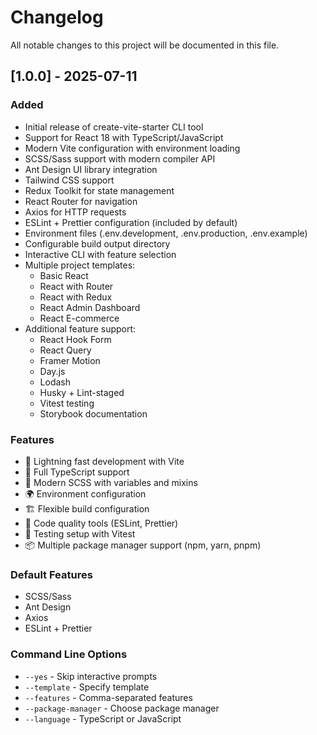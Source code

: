 # Changelog

All notable changes to this project will be documented in this file.

## [1.0.0] - 2025-07-11

### Added
- Initial release of create-vite-starter CLI tool
- Support for React 18 with TypeScript/JavaScript
- Modern Vite configuration with environment loading
- SCSS/Sass support with modern compiler API
- Ant Design UI library integration
- Tailwind CSS support
- Redux Toolkit for state management
- React Router for navigation
- Axios for HTTP requests
- ESLint + Prettier configuration (included by default)
- Environment files (.env.development, .env.production, .env.example)
- Configurable build output directory
- Interactive CLI with feature selection
- Multiple project templates:
  - Basic React
  - React with Router
  - React with Redux
  - React Admin Dashboard
  - React E-commerce
- Additional feature support:
  - React Hook Form
  - React Query
  - Framer Motion
  - Day.js
  - Lodash
  - Husky + Lint-staged
  - Vitest testing
  - Storybook documentation

### Features
- 🚀 Lightning fast development with Vite
- 🔷 Full TypeScript support
- 🎨 Modern SCSS with variables and mixins
- 🌍 Environment configuration
- 🏗️ Flexible build configuration
- 📏 Code quality tools (ESLint, Prettier)
- 🧪 Testing setup with Vitest
- 📦 Multiple package manager support (npm, yarn, pnpm)

### Default Features
- SCSS/Sass
- Ant Design
- Axios
- ESLint + Prettier

### Command Line Options
- `--yes` - Skip interactive prompts
- `--template` - Specify template
- `--features` - Comma-separated features
- `--package-manager` - Choose package manager
- `--language` - TypeScript or JavaScript
